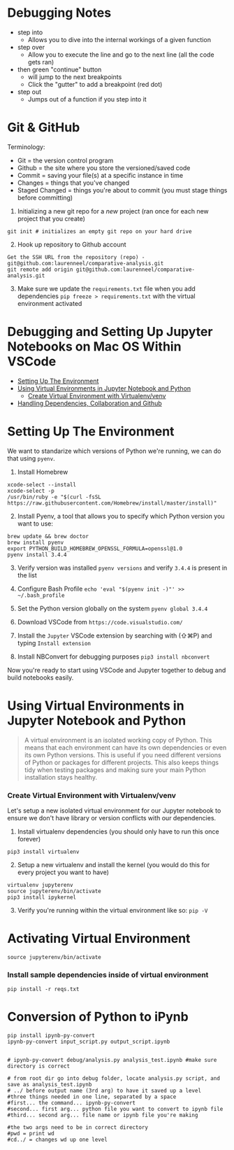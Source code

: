
# Debugging Notes

- step into
    - Allows you to dive into the internal workings of a given function
- step over
    - Allow you to execute the line and go to the next line (all the code gets ran)
- then green "continue" button
    - will jump to the next breakpoints
    - Click the "gutter" to add a breakpoint (red dot)
- step out 
    - Jumps out of a function if you step into it
    
# Git & GitHub

Terminology:

- Git = the version control program
- Github = the site where you store the versioned/saved code
- Commit = saving your file(s) at a specific instance in time
- Changes = things that you've changed
- Staged Changed = things you're about to commit (you must stage things before committing)

1) Initializing a new git repo for a _new_ project (ran once for each new project that you create)
```
git init # initializes an empty git repo on your hard drive
```

2) Hook up repository to Github account
```
Get the SSH URL from the repository (repo) - git@github.com:laurenneel/comparative-analysis.git
git remote add origin git@github.com:laurenneel/comparative-analysis.git

```

3) Make sure we update the `requirements.txt` file when you add dependencies
`pip freeze > requirements.txt` with the virtual environment activated 


# Debugging and Setting Up Jupyter Notebooks on Mac OS Within VSCode

- [Setting Up The Environment](#setting-up-the-environment)
- [Using Virtual Environments in Jupyter Notebook and Python](#using-virtual-environments-in-jupyter-notebook-and-python)
    + [Create Virtual Environment with Virtualenv/venv](#create-virtual-environment-with-virtualenv-venv)
- [Handling Dependencies, Collaboration and Github](#handling-dependencies--collaboration-and-github)

# Setting Up The Environment

We want to standarize which versions of Python we're running, we can do that using `pyenv`. 

1. Install Homebrew
```
xcode-select --install
xcode-select -p
/usr/bin/ruby -e "$(curl -fsSL https://raw.githubusercontent.com/Homebrew/install/master/install)"
```

2. Install Pyenv, a tool that allows you to specify which Python version you want to use:
```
brew update && brew doctor
brew install pyenv
export PYTHON_BUILD_HOMEBREW_OPENSSL_FORMULA=openssl@1.0
pyenv install 3.4.4
```

3. Verify version was installed 
`pyenv versions` and verify `3.4.4` is present in the list

4. Configure Bash Profile
`echo 'eval "$(pyenv init -)"' >> ~/.bash_profile`

5. Set the Python version globally on the system
`pyenv global 3.4.4`

6. Download VSCode from `https://code.visualstudio.com/`

7. Install the `Jupyter` VSCode extension by searching with (⇧⌘P) and typing `Install extension`

8. Install NBConvert for debugging purposes `pip3 install nbconvert`

Now you're ready to start using VSCode and Jupyter together to debug and build notebooks easily.


# Using Virtual Environments in Jupyter Notebook and Python

> A virtual environment is an isolated working copy of Python. This means that each environment can have its own dependencies or even its own Python versions. This is useful if you need different versions of Python or packages for different projects. This also keeps things tidy when testing packages and making sure your main Python installation stays healthy.


### Create Virtual Environment with Virtualenv/venv

Let's setup a new isolated virtual environment for our Jupyter notebook to ensure we don't have library or version conflicts with our dependencies.

1. Install virtualenv dependencies (you should only have to run this once forever)
```
pip3 install virtualenv
```

2. Setup a new virtualenv and install the kernel (you would do this for every project you want to have)
```
virtualenv jupyterenv
source jupyterenv/bin/activate 
pip3 install ipykernel
```

3. Verify you're running within the virtual environment like so: `pip -V`

# Activating Virtual Environment 

```
source jupyterenv/bin/activate 
```

### Install sample dependencies inside of virtual environment

```
pip install -r reqs.txt
```

# Conversion of Python to iPynb

```
pip install ipynb-py-convert
ipynb-py-convert input_script.py output_script.ipynb


# ipynb-py-convert debug/analysis.py analysis_test.ipynb #make sure directory is correct

# from root dir go into debug folder, locate analysis.py script, and save as analysis_test.ipynb 
# ../ before output name (3rd arg) to have it saved up a level
#three things needed in one line, separated by a space
#first... the command... ipynb-py-convert
#second... first arg... python file you want to convert to ipynb file
#third... second arg... file name or ipynb file you're making

#the two args need to be in correct directory 
#pwd = print wd
#cd../ = changes wd up one level 
```

